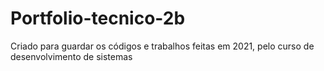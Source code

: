 # Portfolio-tecnico-2b
Criado para guardar os códigos e trabalhos feitas em 2021, pelo curso de desenvolvimento de sistemas
